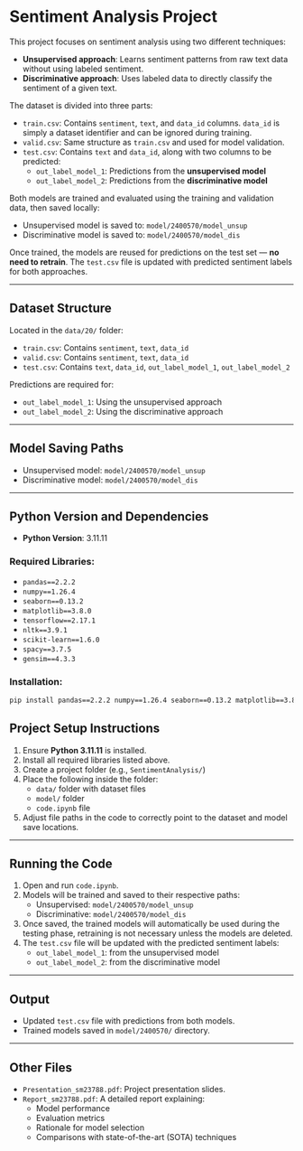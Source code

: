 # Sentiment Analysis Project

This project focuses on sentiment analysis using two different techniques:

- **Unsupervised approach**: Learns sentiment patterns from raw text data without using labeled sentiment.
- **Discriminative approach**: Uses labeled data to directly classify the sentiment of a given text.

The dataset is divided into three parts:

- `train.csv`: Contains `sentiment`, `text`, and `data_id` columns. `data_id` is simply a dataset identifier and can be ignored during training.
- `valid.csv`: Same structure as `train.csv` and used for model validation.
- `test.csv`: Contains `text` and `data_id`, along with two columns to be predicted:
  - `out_label_model_1`: Predictions from the **unsupervised model**
  - `out_label_model_2`: Predictions from the **discriminative model**

Both models are trained and evaluated using the training and validation data, then saved locally:

- Unsupervised model is saved to: `model/2400570/model_unsup`
- Discriminative model is saved to: `model/2400570/model_dis`

Once trained, the models are reused for predictions on the test set — **no need to retrain**. The `test.csv` file is updated with predicted sentiment labels for both approaches.


---

## Dataset Structure

Located in the `data/20/` folder:

- `train.csv`: Contains `sentiment`, `text`, `data_id`
- `valid.csv`: Contains `sentiment`, `text`, `data_id`
- `test.csv`: Contains `text`, `data_id`, `out_label_model_1`, `out_label_model_2`

Predictions are required for:

- `out_label_model_1`: Using the unsupervised approach
- `out_label_model_2`: Using the discriminative approach

---

## Model Saving Paths

- Unsupervised model: `model/2400570/model_unsup`
- Discriminative model: `model/2400570/model_dis`

---

## Python Version and Dependencies

- **Python Version**: 3.11.11

### Required Libraries:

- `pandas==2.2.2`
- `numpy==1.26.4`
- `seaborn==0.13.2`
- `matplotlib==3.8.0`
- `tensorflow==2.17.1`
- `nltk==3.9.1`
- `scikit-learn==1.6.0`
- `spacy==3.7.5`
- `gensim==4.3.3`

### Installation:

```bash
pip install pandas==2.2.2 numpy==1.26.4 seaborn==0.13.2 matplotlib==3.8.0 tensorflow==2.17.1 nltk==3.9.1 scikit-learn==1.6.0 spacy==3.7.5 gensim==4.3.3
```

## Project Setup Instructions

1. Ensure **Python 3.11.11** is installed.
2. Install all required libraries listed above.
3. Create a project folder (e.g., `SentimentAnalysis/`)
4. Place the following inside the folder:
   - `data/` folder with dataset files
   - `model/` folder
   - `code.ipynb` file
5. Adjust file paths in the code to correctly point to the dataset and model save locations.

---

## Running the Code

1. Open and run `code.ipynb`.
2. Models will be trained and saved to their respective paths:
   - Unsupervised: `model/2400570/model_unsup`
   - Discriminative: `model/2400570/model_dis`
3. Once saved, the trained models will automatically be used during the testing phase, retraining is not necessary unless the models are deleted.
4. The `test.csv` file will be updated with the predicted sentiment labels:
   - `out_label_model_1`: from the unsupervised model
   - `out_label_model_2`: from the discriminative model

---

## Output

- Updated `test.csv` file with predictions from both models.
- Trained models saved in `model/2400570/` directory.

---

## Other Files

- `Presentation_sm23788.pdf`: Project presentation slides.
- `Report_sm23788.pdf`: A detailed report explaining:
  - Model performance
  - Evaluation metrics
  - Rationale for model selection
  - Comparisons with state-of-the-art (SOTA) techniques

